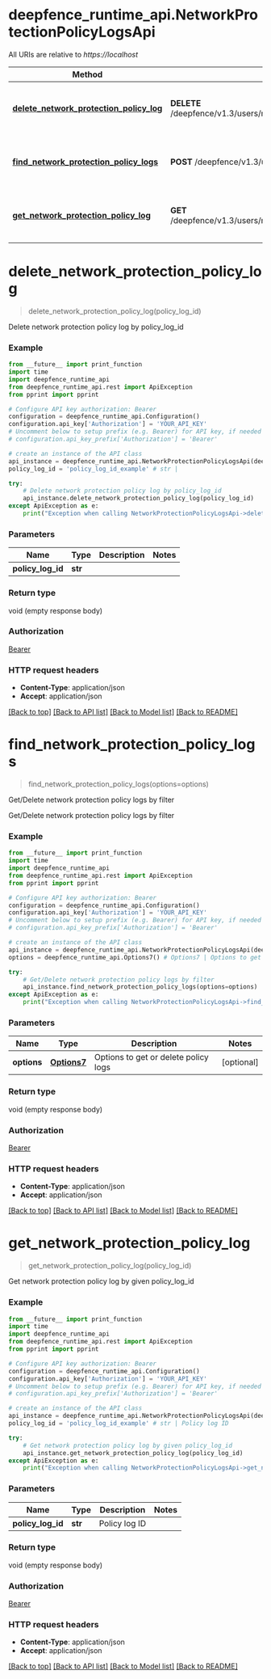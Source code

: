 # deepfence_runtime_api.NetworkProtectionPolicyLogsApi

All URIs are relative to *https://localhost*

Method | HTTP request | Description
------------- | ------------- | -------------
[**delete_network_protection_policy_log**](NetworkProtectionPolicyLogsApi.md#delete_network_protection_policy_log) | **DELETE** /deepfence/v1.3/users/network_protection_policy_log/{policy_log_id} | Delete network protection policy log by policy_log_id
[**find_network_protection_policy_logs**](NetworkProtectionPolicyLogsApi.md#find_network_protection_policy_logs) | **POST** /deepfence/v1.3/users/network_protection_policy_log | Get/Delete network protection policy logs by filter
[**get_network_protection_policy_log**](NetworkProtectionPolicyLogsApi.md#get_network_protection_policy_log) | **GET** /deepfence/v1.3/users/network_protection_policy_log/{policy_log_id} | Get network protection policy log by given policy_log_id


# **delete_network_protection_policy_log**
> delete_network_protection_policy_log(policy_log_id)

Delete network protection policy log by policy_log_id

### Example
```python
from __future__ import print_function
import time
import deepfence_runtime_api
from deepfence_runtime_api.rest import ApiException
from pprint import pprint

# Configure API key authorization: Bearer
configuration = deepfence_runtime_api.Configuration()
configuration.api_key['Authorization'] = 'YOUR_API_KEY'
# Uncomment below to setup prefix (e.g. Bearer) for API key, if needed
# configuration.api_key_prefix['Authorization'] = 'Bearer'

# create an instance of the API class
api_instance = deepfence_runtime_api.NetworkProtectionPolicyLogsApi(deepfence_runtime_api.ApiClient(configuration))
policy_log_id = 'policy_log_id_example' # str | 

try:
    # Delete network protection policy log by policy_log_id
    api_instance.delete_network_protection_policy_log(policy_log_id)
except ApiException as e:
    print("Exception when calling NetworkProtectionPolicyLogsApi->delete_network_protection_policy_log: %s\n" % e)
```

### Parameters

Name | Type | Description  | Notes
------------- | ------------- | ------------- | -------------
 **policy_log_id** | **str**|  | 

### Return type

void (empty response body)

### Authorization

[Bearer](../README.md#Bearer)

### HTTP request headers

 - **Content-Type**: application/json
 - **Accept**: application/json

[[Back to top]](#) [[Back to API list]](../README.md#documentation-for-api-endpoints) [[Back to Model list]](../README.md#documentation-for-models) [[Back to README]](../README.md)

# **find_network_protection_policy_logs**
> find_network_protection_policy_logs(options=options)

Get/Delete network protection policy logs by filter

Get/Delete network protection policy logs by filter

### Example
```python
from __future__ import print_function
import time
import deepfence_runtime_api
from deepfence_runtime_api.rest import ApiException
from pprint import pprint

# Configure API key authorization: Bearer
configuration = deepfence_runtime_api.Configuration()
configuration.api_key['Authorization'] = 'YOUR_API_KEY'
# Uncomment below to setup prefix (e.g. Bearer) for API key, if needed
# configuration.api_key_prefix['Authorization'] = 'Bearer'

# create an instance of the API class
api_instance = deepfence_runtime_api.NetworkProtectionPolicyLogsApi(deepfence_runtime_api.ApiClient(configuration))
options = deepfence_runtime_api.Options7() # Options7 | Options to get or delete policy logs (optional)

try:
    # Get/Delete network protection policy logs by filter
    api_instance.find_network_protection_policy_logs(options=options)
except ApiException as e:
    print("Exception when calling NetworkProtectionPolicyLogsApi->find_network_protection_policy_logs: %s\n" % e)
```

### Parameters

Name | Type | Description  | Notes
------------- | ------------- | ------------- | -------------
 **options** | [**Options7**](Options7.md)| Options to get or delete policy logs | [optional] 

### Return type

void (empty response body)

### Authorization

[Bearer](../README.md#Bearer)

### HTTP request headers

 - **Content-Type**: application/json
 - **Accept**: application/json

[[Back to top]](#) [[Back to API list]](../README.md#documentation-for-api-endpoints) [[Back to Model list]](../README.md#documentation-for-models) [[Back to README]](../README.md)

# **get_network_protection_policy_log**
> get_network_protection_policy_log(policy_log_id)

Get network protection policy log by given policy_log_id

### Example
```python
from __future__ import print_function
import time
import deepfence_runtime_api
from deepfence_runtime_api.rest import ApiException
from pprint import pprint

# Configure API key authorization: Bearer
configuration = deepfence_runtime_api.Configuration()
configuration.api_key['Authorization'] = 'YOUR_API_KEY'
# Uncomment below to setup prefix (e.g. Bearer) for API key, if needed
# configuration.api_key_prefix['Authorization'] = 'Bearer'

# create an instance of the API class
api_instance = deepfence_runtime_api.NetworkProtectionPolicyLogsApi(deepfence_runtime_api.ApiClient(configuration))
policy_log_id = 'policy_log_id_example' # str | Policy log ID

try:
    # Get network protection policy log by given policy_log_id
    api_instance.get_network_protection_policy_log(policy_log_id)
except ApiException as e:
    print("Exception when calling NetworkProtectionPolicyLogsApi->get_network_protection_policy_log: %s\n" % e)
```

### Parameters

Name | Type | Description  | Notes
------------- | ------------- | ------------- | -------------
 **policy_log_id** | **str**| Policy log ID | 

### Return type

void (empty response body)

### Authorization

[Bearer](../README.md#Bearer)

### HTTP request headers

 - **Content-Type**: application/json
 - **Accept**: application/json

[[Back to top]](#) [[Back to API list]](../README.md#documentation-for-api-endpoints) [[Back to Model list]](../README.md#documentation-for-models) [[Back to README]](../README.md)

